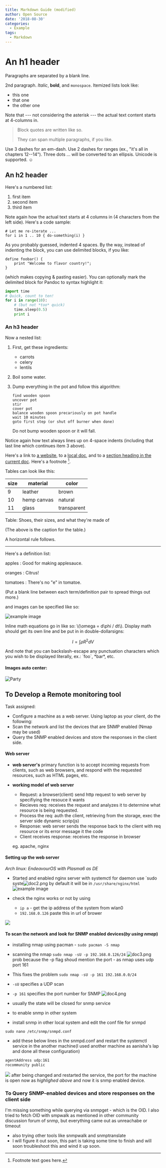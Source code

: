 ```yaml
---
title: Markdown Guide (modified)
author: Open Source
date: '2018-08-30'
categories:
  - Example
tags:
  - Markdown
---
```


An h1 header
============

Paragraphs are separated by a blank line.

2nd paragraph. *Italic*, **bold**, and `monospace`. Itemized lists
look like:

  * this one
  * that one
  * the other one

Note that --- not considering the asterisk --- the actual text
content starts at 4-columns in.

> Block quotes are
> written like so.
>
> They can span multiple paragraphs,
> if you like.

Use 3 dashes for an em-dash. Use 2 dashes for ranges (ex., "it's all
in chapters 12--14"). Three dots ... will be converted to an ellipsis.
Unicode is supported. ☺



An h2 header
------------

Here's a numbered list:

 1. first item
 2. second item
 3. third item

Note again how the actual text starts at 4 columns in (4 characters
from the left side). Here's a code sample:

    # Let me re-iterate ...
    for i in 1 .. 10 { do-something(i) }

As you probably guessed, indented 4 spaces. By the way, instead of
indenting the block, you can use delimited blocks, if you like:

~~~
define foobar() {
    print "Welcome to flavor country!";
}
~~~

(which makes copying & pasting easier). You can optionally mark the
delimited block for Pandoc to syntax highlight it:

~~~python
import time
# Quick, count to ten!
for i in range(10):
    # (but not *too* quick)
    time.sleep(0.5)
    print i
~~~



### An h3 header ###

Now a nested list:

 1. First, get these ingredients:

      * carrots
      * celery
      * lentils

 2. Boil some water.

 3. Dump everything in the pot and follow
    this algorithm:

        find wooden spoon
        uncover pot
        stir
        cover pot
        balance wooden spoon precariously on pot handle
        wait 10 minutes
        goto first step (or shut off burner when done)

    Do not bump wooden spoon or it will fall.

Notice again how text always lines up on 4-space indents (including
that last line which continues item 3 above).

Here's a link to [a website](http://foo.bar), to a [local
doc](local-doc.html), and to a [section heading in the current
doc](#an-h2-header). Here's a footnote [^1].

[^1]: Footnote text goes here.

Tables can look like this:

size|material    |color
----|------------|------------
9   |leather     |brown
10  |hemp canvas |natural
11  |glass       |transparent

Table: Shoes, their sizes, and what they're made of

(The above is the caption for the table.)

A horizontal rule follows.

***

Here's a definition list:

apples
: Good for making applesauce.

oranges
: Citrus!

tomatoes
: There's no "e" in tomatoe.

(Put a blank line between each term/definition pair to spread
things out more.)

and images can be specified like so:

![example image](/images/partywizard.gif "An exemplary image")

Inline math equations go in like so: \\(\omega = d\phi / dt\\).
Display math should get its own line and be put in in
double-dollarsigns:

$$I = \int \rho R^{2} dV$$

And note that you can backslash-escape any punctuation characters
which you wish to be displayed literally, ex.: \`foo\`, \*bar\*, etc.

#### Images auto center:

![Party](http://emojis.slackmojis.com/emojis/images/1475875185/1223/party-dinosaur.gif?1475875185)

## To Develop a Remote monitoring tool
Task assigned:
- Configure a machine as a web server. Using laptop as your client, do the following:
- Scan the network and list the devices that are SNMP enabled (Nmap may be used)
- Query the SNMP enabled devices and store the responses in the client side.


#### Web server
- **web server's** primary function is to accept incoming requests from clients, such as web browsers, and respond with the requested resources, such as HTML pages, etc.
- **working model of web server**
    - Request: a browser(client) send http request to web server by specifiying the resouce it wants
    - Recieves req: receives the request and analyzes it to determine what resource is being requested.
    - Process the req: auth the client, retrieving from the storage, exec the server side dynamic scrip(js)
    - Response: web server sends the response back to the client with req resource or its error message it the code
    - Client receives response: receives the response in browser

  eg. apache, nginx

#### Setting up the web server 
_Arch linux: EndeavourOS with Plasma6 as DE_

- Started and enabled nginx server with systemctl for daemon use
`sudo syste![doc2.png](../../../../Pictures/Screenshots/doc2.png "doc2.png") by default it will be in ``/usr/share/nginx/html``
![example image](/images/doc1.png "An exemplary image")

- check the nginx works or not by using
    - `ip a` - get the ip address of the system from wlan0
    - `192.168.0.126` paste this in url of brower

![](../../../../Pictures/Screenshots/doc2.png)

#### To scan the network and look for SNMP enabled devices(_by using nmap_)


- installing nmap using pacman - `sudo pacman -S nmap`
- scanning the nmap `sudo nmap -sU -p 192.168.0.126/24`
  ![doc3.png](../../../../Pictures/Screenshots/doc3.png)
  prob because the -p flag shoud mention the port - as nmap uses udp port 161
- This fixes the problem `sudo nmap -sU -p 161 192.168.0.0/24`
-  `-sU` specifies a UDP scan
-  `-p 161` specifies the port number for SNMP
![doc4.png](../../../../Pictures/Screenshots/doc4.png)

- usually the state will be closed for snmp service
- to enable snmp in other system
- install snmp in other local system and edit the conf file for snmpd 
```path
sudo nano /etc/snmp/snmpd.conf
```
- add these below lines in the snmpd.conf and restart the systemctl service in the another machine(I used another machine as aanisha's lap and done all these configuration)
```bash
agentAddress udp:161
rocommunity public
```
![](../../../../Pictures/Screenshots/doc6.png)
after being changed and restarted the service, the port for the machine is open now as _highlighed above_ and now it is snmp enabled device.


### To Query SNMP-enabled devices and store responses on the client side

I'm missing something while querying via snmpget - which is the OID.
I also tried to fetch OID with smpwalk as mentioned in other community discussion forum of snmp, but everything came out as unreachabe or timeout

- also trying other tools like snmpwalk and snmptranslate
- I will figure it out soon, this part is taking some time to finish and will soon troubleshoot this and wind it up soon.


